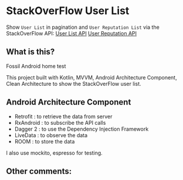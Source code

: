 # StackOverFlow User List
Show `User List` in pagination and `User Reputation List` via the StackOverFlow API: [User List API](https://api.stackexchange.com/2.2/users?page=1&pagesize=30&site=stackoverflow) [User Reputation API](https://api.stackexchange.com/2.2/users/11683/reputation-history?page=1&pagesize=30&site=stackoverflow)

## What is this?
Fossil Android home test

This project built with Kotlin, MVVM, Android Architecture Component, Clean Architecture to show the StackOverFlow user list.

## Android Architecture Component
- Retrofit : to retrieve the data from server
- RxAndroid : to subscribe the API calls
- Dagger 2 : to use the Dependency Injection Framework
- LiveData : to observe the data
- ROOM : to store the data

I also use mockito, espresso for testing. 

## Other comments:
